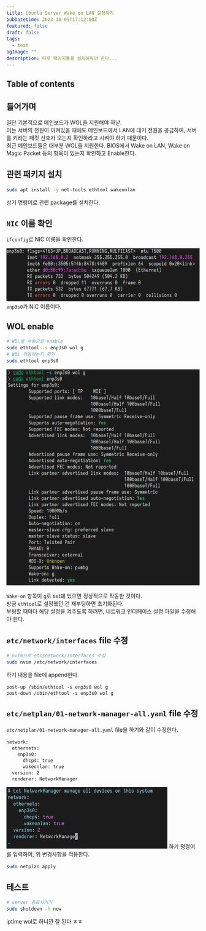 ```yaml
---
title: Ubuntu Server Wake on LAN 설정하기
pubDatetime: 2023-10-09T17:12:00Z
featured: false
draft: false
tags:
  - test
ogImage: ""
description: 따로 패키지들을 설치해줘야 한다...
---
```


## Table of contents

## 들어가며

일단 기본적으로 메인보드가 WOL을 지원해야 하낟.  
이는 서버의 전원이 꺼져있을 때에도 메인보드에서 LAN에 대기 전원을 공급하여, 서버를 키라는 패킷 신호가 오는지 확인하라고 시켜야 하기 때문이다.  
최근 메인보드들은 대부분 WOL을 지원한다.
BIOS에서 Wake on LAN, Wake on Magic Packet 등의 항목이 있는지 확인하고 Enable한다.

## 관련 패키지 설치

```zsh
sudo apt install -y net-tools ethtool wakeonlan
```

상기 명령어로 관련 package를 설치한다.

## `NIC` 이름 확인

`ifconfig`로 NIC 이름을 확인한다.

![](/src/assets/image/configure-ubuntu-server-wol-1696839462822.jpeg)
`enp3s0`가 NIC 이름이다.

## WOL enable

```zsh
# WOL을 수동으로 enable
sudo ethtool -s enp3s0 wol g
# WOL 작동하는지 확인
sudo ethtool enp3s0
```

![](/src/assets/image/configure-ubuntu-server-wol-1696839605440.jpeg)

`Wake-on` 항목이 `g`로 set돼 있으면 정상적으로 작동한 것이다.  
방금 `ethtool`로 설정했던 건 재부팅하면 초기화된다.  
부팅할 때마다 해당 설정을 켜주도록 하려면, 네트워크 인터페이스 설정 파일을 수정해야 한다.

## `etc/network/interfaces` file 수정

```zsh
# nvim으로 etc/network/interfaces 수정
sudo nvim /etc/network/interfaces
```

하기 내용을 file에 append한다.

```
post-up /sbin/ethtool -s enp3s0 wol g
post-down /sbin/ethtool -s enp3s0 wol g
```

## `etc/netplan/01-network-manager-all.yaml` file 수정

`etc/netplan/01-network-manager-all.yaml` file을 하기와 같이 수정한다.

```
network:
  ethernets:
    enp3s0:
      dhcp4: true
      wakeonlan: true
  version: 2
  renderer: NetworkManager
```

![](/src/assets/image/configure-ubuntu-server-wol-1696839991455.jpeg)
하기 명령어를 입력하여, 위 변경사항을 적용한다.

```zsh
sudo netplan apply
```

## 테스트

```zsh
# server 종료시키기
sudo shutdown -h now
```

iptime wol로 하니깐 잘 된다 ㅎㅎ
